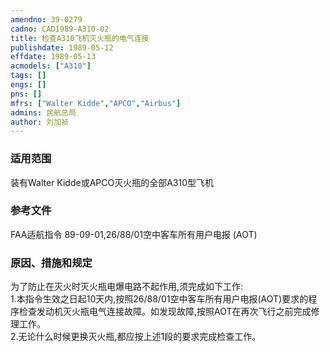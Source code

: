 ```yaml
---
amendno: 39-0279  
cadno: CAD1989-A310-02  
title: 检查A310飞机灭火瓶的电气连接  
publishdate: 1989-05-12  
effdate: 1989-05-13  
acmodels: ["A310"]  
tags: []  
engs: []  
pns: []  
mfrs: ["Walter Kidde","APCO","Airbus"]  
admins: 民航总局  
author: 刘加祯  
---
```

  
### 适用范围  
装有Walter Kidde或APCO灭火瓶的全部A310型飞机  
  
<!--more-->  
### 参考文件  
  FAA适航指令 89-09-01,26/88/01空中客车所有用户电报 (AOT)  
  
### 原因、措施和规定  

  为了防止在灭火时灭火瓶电爆电路不起作用,须完成如下工作:  
  1.本指令生效之日起10天内,按照26/88/01空中客车所有用户电报(AOT)要求的程序检查发动机灭火瓶电气连接故障。如发现故障,按照AOT在再次飞行之前完成修理工作。  
  2.无论什么时候更换灭火瓶,都应按上述1段的要求完成检查工作。  
  
